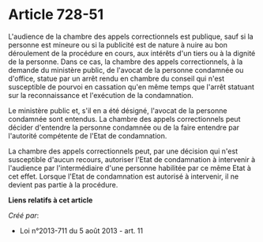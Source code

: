 # Article 728-51

L'audience de la chambre des appels correctionnels est publique, sauf si la personne est mineure ou si la publicité est de
nature à nuire au bon déroulement de la procédure en cours, aux intérêts d'un tiers ou à la dignité de la personne. Dans ce
cas, la chambre des appels correctionnels, à la demande du ministère public, de l'avocat de la personne condamnée ou
d'office, statue par un arrêt rendu en chambre du conseil qui n'est susceptible de pourvoi en cassation qu'en même temps que
l'arrêt statuant sur la reconnaissance et l'exécution de la condamnation. 

Le ministère public et, s'il en a été désigné, l'avocat de la personne condamnée sont entendus. La chambre des appels
correctionnels peut décider d'entendre la personne condamnée ou de la faire entendre par l'autorité compétente de l'Etat de
condamnation. 

La chambre des appels correctionnels peut, par une décision qui n'est susceptible d'aucun recours, autoriser l'Etat de
condamnation à intervenir à l'audience par l'intermédiaire d'une personne habilitée par ce même Etat à cet effet. Lorsque
l'Etat de condamnation est autorisé à intervenir, il ne devient pas partie à la procédure.

**Liens relatifs à cet article**

_Créé par_:

  - Loi n°2013-711 du 5 août 2013 - art. 11

